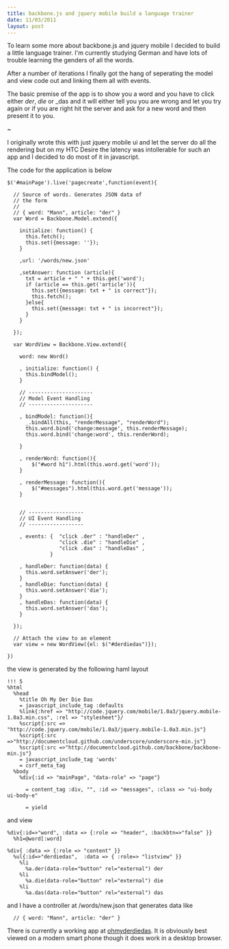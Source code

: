 ```yaml
--- 
title: backbone.js and jquery mobile build a language trainer
date: 11/03/2011
layout: post
--- 
```


To learn some more about backbone.js and jquery mobile I decided to build a little
language trainer. I'm currently studying German and have lots of trouble learning
the genders of all the words.

After a number of iterations I finally got the hang of seperating the model and
view code out and linking them all with events.

The basic premise of the app is to show you a word and you have to click either
_der_, _die_ or _das and it will either tell you you are wrong and let you try
again or if you are right hit the server and ask for a new word and then
present it to you.

~

I originally wrote this with just jquery mobile ui and let the server do
all the rendering but on my HTC Desire the latency was intollerable for such
an app and I decided to do most of it in javascript.

The code for the application is below

    $('#mainPage').live('pagecreate',function(event){

      // Source of words. Generates JSON data of
      // the form
      //
      // { word: "Mann", article: "der" }
      var Word = Backbone.Model.extend({

        initialize: function() {
          this.fetch();
          this.set({message: ''});
        }

        ,url: '/words/new.json'

        ,setAnswer: function (article){
          txt = article + " " + this.get('word');
          if (article == this.get('article')){
            this.set({message: txt + " is correct"});
            this.fetch();
          }else{
            this.set({message: txt + " is incorrect"});
          }
        }

      });

      var WordView = Backbone.View.extend({

        word: new Word()

        , initialize: function() {
          this.bindModel();
        }
      
        // ---------------------
        // Model Event Handling
        // ---------------------

        , bindModel: function(){
          _.bindAll(this, "renderMessage", "renderWord");
          this.word.bind('change:message', this.renderMessage);
          this.word.bind('change:word', this.renderWord);

        }

        , renderWord: function(){
            $("#word h1").html(this.word.get('word'));
        }

        , renderMessage: function(){
            $("#messages").html(this.word.get('message'));
        }


        // ------------------
        // UI Event Handling
        // ------------------

        , events: {  "click .der" : "handleDer" ,
                     "click .die" : "handleDie" ,
                     "click .das" : "handleDas" ,
                  }

        , handleDer: function(data) {
          this.word.setAnswer('der');
        }
        , handleDie: function(data) {
          this.word.setAnswer('die');
        }
        , handleDas: function(data) {
          this.word.setAnswer('das');
        }

      });

      // Attach the view to an element
      var view = new WordView({el: $("#derdiedas")});

    })    

the view is generated by the following haml layout 

    !!! 5
    %html
      %head
        %title Oh My Der Die Das
        = javascript_include_tag :defaults
        %link{:href => "http://code.jquery.com/mobile/1.0a3/jquery.mobile-1.0a3.min.css", :rel => "stylesheet"}/
        %script{:src => "http://code.jquery.com/mobile/1.0a3/jquery.mobile-1.0a3.min.js"}
        %script{:src =>"http://documentcloud.github.com/underscore/underscore-min.js"}
        %script{:src =>"http://documentcloud.github.com/backbone/backbone-min.js"}
        = javascript_include_tag 'words'
        = csrf_meta_tag
      %body
        %div{:id => "mainPage", "data-role" => "page"}

          = content_tag :div, "", :id => "messages", :class => "ui-body ui-body-e"
        
          = yield

and view 

    %div{:id=>"word", :data => {:role => "header", :backbtn=>"false" }}
      %h1=@word[:word]
     
    %div{ :data => {:role => "content" }}
      %ul{:id=>"derdiedas",  :data => { :role=> "listview" }}
        %li
          %a.der(data-role="button" rel="external") der
        %li
          %a.die(data-role="button" rel="external") die
        %li
          %a.das(data-role="button" rel="external") das


and I have a controller at /words/new.json that generates data like

      // { word: "Mann", article: "der" }

There is currently a working app at [ohmyderdiedas](http://ohmyderdiedas.heroku.com). It is 
obviously best viewed on a modern smart phone though it does work in a desktop browser.
